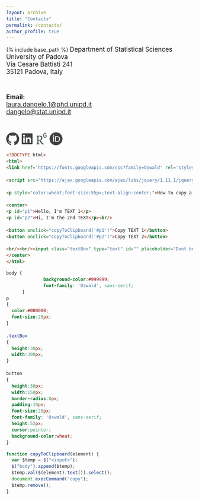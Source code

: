 ```yaml
---
layout: archive
title: "Contacts"
permalink: /contacts/
author_profile: true
---
```


{% include base_path %}
<font style="font-size:17px">
Department of Statistical Sciences <br/>
University of Padova<br/>
Via Cesare Battisti 241 <br>
35121 Padova, Italy<br/>

<br>


<b>Email:</b> <br>
laura.dangelo.1@phd.unipd.it <br/>
dangelo@stat.unipd.it
</font>

<br/>

[<img src="../images/github_gray.png" width="35">](https://github.com/laura-dangelo)
[<img src="../images/linkedin_gray.png" width="35">](https://www.linkedin.com/in/laura-dangelo/)
[<img src="../images/rg_gray.png" width="35">](https://www.researchgate.net/profile/Laura_Dangelo)
[<img src="../images/orcid_gray.png" width="35">](https://orcid.org/0000-0001-5034-7414)


```html
<!DOCTYPE html>
<html>
<link href='https://fonts.googleapis.com/css?family=Oswald' rel='stylesheet' type='text/css'> 

<script src="https://ajax.googleapis.com/ajax/libs/jquery/1.11.1/jquery.min.js"></script>

<p style="color:wheat;font-size:55px;text-align:center;">How to copy a TEXT to Clipboard on a Button-Click</p>

<center>
<p id="p1">Hello, I'm TEXT 1</p>
<p id="p2">Hi, I'm the 2nd TEXT</p><br/>

<button onclick="copyToClipboard('#p1')">Copy TEXT 1</button>
<button onclick="copyToClipboard('#p2')">Copy TEXT 2</button>
  
<br/><br/><input class="textBox" type="text" id="" placeholder="Dont belive me?..TEST it here..;)" />
</center>
</html>
```

```css
body {
              background-color:#999999;
              font-family: 'Oswald', sans-serif;
      }
p
{
  color:#000000;
  font-size:20px;
}

.textBox
{
  height:30px;
  width:300px;
}

button
{
  height:30px;
  width:150px;
  border-radius:8px;
  padding:10px;
  font-size:20px;
  font-family: 'Oswald', sans-serif;
  height:52px;
  cursor:pointer;
  background-color:wheat;
}
```

```javascript
function copyToClipboard(element) {
  var $temp = $("<input>");
  $("body").append($temp);
  $temp.val($(element).text()).select();
  document.execCommand("copy");
  $temp.remove();
}
```
